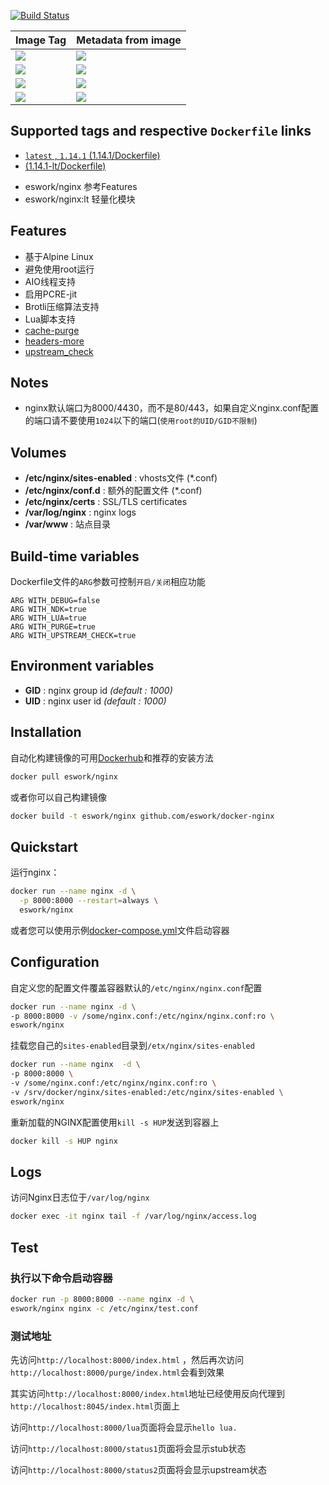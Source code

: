 [![Build Status](https://travis-ci.org/EsWork/docker-nginx.svg?branch=master)](https://travis-ci.org/EsWork/docker-nginx) 

|Image Tag | Metadata from image |
|--------- | :------------ |
|[![](https://images.microbadger.com/badges/version/eswork/nginx.svg)](https://microbadger.com/images/eswork/nginx "Get your own version badge on microbadger.com")|[![](https://images.microbadger.com/badges/image/eswork/nginx.svg)](https://microbadger.com/images/eswork/nginx "Get your own image badge on microbadger.com") 
|[![](https://images.microbadger.com/badges/version/eswork/nginx:1.12.2.svg)](https://microbadger.com/images/eswork/nginx:1.12.2 "Get your own version badge on microbadger.com")|[![](https://images.microbadger.com/badges/image/eswork/nginx:1.12.2.svg)](https://microbadger.com/images/eswork/nginx:1.12.2 "Get your own image badge on microbadger.com")
|[![](https://images.microbadger.com/badges/version/eswork/nginx:1.12.2-lt.svg)](https://microbadger.com/images/eswork/nginx:1.12.2-lt "Get your own version badge on microbadger.com")|[![](https://images.microbadger.com/badges/image/eswork/nginx:1.12.2-lt.svg)](https://microbadger.com/images/eswork/nginx:1.12.2-lt "Get your own image badge on microbadger.com")
|[![](https://images.microbadger.com/badges/version/eswork/nginx:1.14.1-lt.svg)](https://microbadger.com/images/eswork/nginx:1.14.1-lt "Get your own version badge on microbadger.com")|[![](https://images.microbadger.com/badges/image/eswork/nginx:1.14.1-lt.svg)](https://microbadger.com/images/eswork/nginx:1.14.1-lt "Get your own image badge on microbadger.com")

## Supported tags and respective `Dockerfile` links

- [`latest` , `1.14.1` (1.14.1/Dockerfile)](https://github.com/EsWork/docker-nginx/blob/master/Dockerfile)
- [(1.14.1-lt/Dockerfile)](https://github.com/EsWork/docker-nginx/blob/master/Dockerfile.lt)

* eswork/nginx  参考Features
* eswork/nginx:lt 轻量化模块

Features
---

- 基于Alpine Linux
- 避免使用root运行
- AIO线程支持
- 启用PCRE-jit
- Brotli压缩算法支持
- Lua脚本支持
- [cache-purge](https://github.com/FRiCKLE/ngx_cache_purge)
- [headers-more](https://github.com/openresty/headers-more-nginx-module)
- [upstream_check](https://github.com/yaoweibin/nginx_upstream_check_module)

Notes
---

- nginx默认端口为8000/4430，而不是80/443，如果自定义nginx.conf配置的端口请不要使用`1024`以下的端口(`使用root的UID/GID不限制`)

Volumes
---
- **/etc/nginx/sites-enabled** : vhosts文件 (*.conf)
- **/etc/nginx/conf.d** : 额外的配置文件 (*.conf)
- **/etc/nginx/certs** : SSL/TLS certificates
- **/var/log/nginx** : nginx logs
- **/var/www** : 站点目录

Build-time variables
---

Dockerfile文件的`ARG`参数可控制`开启/关闭`相应功能

```
ARG WITH_DEBUG=false
ARG WITH_NDK=true
ARG WITH_LUA=true
ARG WITH_PURGE=true
ARG WITH_UPSTREAM_CHECK=true
```

Environment variables
---

- **GID** : nginx group id *(default : 1000)*
- **UID** : nginx user id *(default : 1000)*

Installation
---

自动化构建镜像的可用[Dockerhub](https://hub.docker.com/r/eswork/nginx)和推荐的安装方法

```bash
docker pull eswork/nginx
```

或者你可以自己构建镜像

```bash
docker build -t eswork/nginx github.com/eswork/docker-nginx
```

Quickstart
---

运行nginx：

```bash
docker run --name nginx -d \
  -p 8000:8000 --restart=always \
  eswork/nginx 
```

或者您可以使用示例[docker-compose.yml](docker-compose.yml)文件启动容器

Configuration
---

自定义您的配置文件覆盖容器默认的`/etc/nginx/nginx.conf`配置

```bash
docker run --name nginx -d \
-p 8000:8000 -v /some/nginx.conf:/etc/nginx/nginx.conf:ro \
eswork/nginx
```

挂载您自己的`sites-enabled`目录到`/etx/nginx/sites-enabled`

```bash
docker run --name nginx  -d \
-p 8000:8000 \
-v /some/nginx.conf:/etc/nginx/nginx.conf:ro \
-v /srv/docker/nginx/sites-enabled:/etc/nginx/sites-enabled \
eswork/nginx
```

重新加载的NGINX配置使用`kill -s HUP`发送到容器上

```bash
docker kill -s HUP nginx
```

Logs
---

访问Nginx日志位于`/var/log/nginx`
```bash
docker exec -it nginx tail -f /var/log/nginx/access.log
```

Test
---

### 执行以下命令启动容器

```bash
docker run -p 8000:8000 --name nginx -d \
eswork/nginx nginx -c /etc/nginx/test.conf 
```

### 测试地址


先访问`http://localhost:8000/index.html` ，然后再次访问`http://localhost:8000/purge/index.html`会看到效果  

其实访问`http://localhost:8000/index.html`地址已经使用反向代理到`http://localhost:8045/index.html`页面上

访问`http://localhost:8000/lua`页面将会显示`hello lua.`

访问`http://localhost:8000/status1`页面将会显示stub状态

访问`http://localhost:8000/status2`页面将会显示upstream状态


